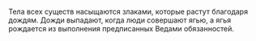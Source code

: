 Тела всех существ насыщаются злаками, которые растут благодаря дождям. Дожди выпадают, когда люди совершают ягью, а ягья рождается из выполнения предписанных Ведами обязанностей.